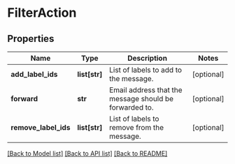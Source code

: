 # FilterAction

## Properties
Name | Type | Description | Notes
------------ | ------------- | ------------- | -------------
**add_label_ids** | **list[str]** | List of labels to add to the message. | [optional] 
**forward** | **str** | Email address that the message should be forwarded to. | [optional] 
**remove_label_ids** | **list[str]** | List of labels to remove from the message. | [optional] 

[[Back to Model list]](../README.md#documentation-for-models) [[Back to API list]](../README.md#documentation-for-api-endpoints) [[Back to README]](../README.md)


